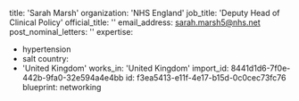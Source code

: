 title: 'Sarah Marsh'
organization: 'NHS England'
job_title: 'Deputy Head of Clinical Policy'
official_title: ''
email_address: sarah.marsh5@nhs.net
post_nominal_letters: ''
expertise:
  - hypertension
  - salt
country:
  - 'United Kingdom'
works_in: 'United Kingdom'
import_id: 8441d1d6-7f0e-442b-9fa0-32e594a4e4bb
id: f3ea5413-e11f-4e17-b15d-0c0cec73fc76
blueprint: networking
